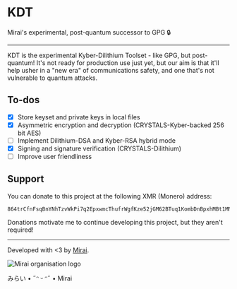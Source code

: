 # KDT
Mirai's experimental, post-quantum successor to GPG 🔒

---

KDT is the experimental Kyber-Dilithium Toolset - like GPG, but post-quantum! It's not ready for production use just yet, but our aim is that it'll help usher in a "new era" of communications safety, and one that's not vulnerable to quantum attacks.

## To-dos
- [x] Store keyset and private keys in local files
- [x] Asymmetric encryption and decryption (CRYSTALS-Kyber-backed 256 bit AES)
- [ ] Implement Dilithium-DSA and Kyber-RSA hybrid mode
- [x] Signing and signature verification (CRYSTALS-Dilithium)
- [ ] Improve user friendliness

## Support
You can donate to this project at the following XMR (Monero) address:
```
864trCfnFsqBnYNhTzvWkPi7q2EpxwmcThufrWgfKze52jGM62BTuq1KombDnBpxhMBt1MNTqkNoAcJTYN8P57smJJg7SPv
```

Donations motivate me to continue developing this project, but they aren't required!

---

Developed with <3 by [Mirai](https://git.disroot.org/mirai).

![Mirai organisation logo](https://git.disroot.org/avatars/8c879ce5f27a376a3f79b11a4e59c9fcb622d43de8a08dde39333aecf673ac9c)

みらい • ˶ᵔ ᵕ ᵔ˶ • Mirai
